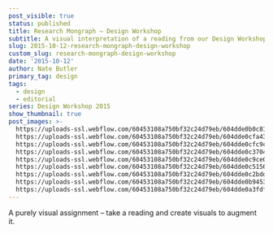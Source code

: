 ```yaml
---
post_visible: true
status: published
title: Research Mongraph – Design Workshop
subtitle: A visual interpretation of a reading from our Design Workshop class.
slug: 2015-10-12-research-mongraph-design-workshop
custom_slug: research-mongraph-design-workshop
date: '2015-10-12'
author: Nate Butler
primary_tag: design
tags:
  - design
  - editorial
series: Design Workshop 2015
show_thumbnail: true
post_images: >-
  https://uploads-ssl.webflow.com/60453108a750bf32c24d79eb/604dde0b0c813241773ecb37_Research%20Monograph.jpg;
  https://uploads-ssl.webflow.com/60453108a750bf32c24d79eb/604dde0cfa436314dc1ff0d6_Research%20Monograph2.jpg;
  https://uploads-ssl.webflow.com/60453108a750bf32c24d79eb/604dde0cfc9c57c848201e9b_Research%20Monograph3.jpg;
  https://uploads-ssl.webflow.com/60453108a750bf32c24d79eb/604dde0c37044286735c77c3_Research%20Monograph4.jpg;
  https://uploads-ssl.webflow.com/60453108a750bf32c24d79eb/604dde0c9ce0914f16395cf4_Research%20Monograph5.jpg;
  https://uploads-ssl.webflow.com/60453108a750bf32c24d79eb/604dde0c5156d552cd5210b6_Research%20Monograph6.jpg;
  https://uploads-ssl.webflow.com/60453108a750bf32c24d79eb/604dde0c2bdd86239316e9ee_Research%20Monograph7.jpg;
  https://uploads-ssl.webflow.com/60453108a750bf32c24d79eb/604dde0b94532b8092aac9dc_Research%20Monograph8.jpg;
  https://uploads-ssl.webflow.com/60453108a750bf32c24d79eb/604dde0a3fdf20103526fc78_Research%20Monograph9.jpg
---
```

<p>A purely visual assignment – take a reading and create visuals to augment it.</p>
